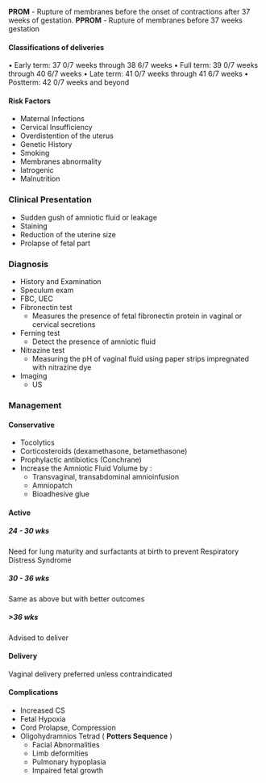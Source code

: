 **PROM** - Rupture of membranes before the onset of contractions after 37 weeks of gestation.
**PPROM** - Rupture of membranes before 37 weeks gestation

#### Classifications of deliveries
• Early term: 37 0/7 weeks through 38 6/7 weeks
• Full term: 39 0/7 weeks through 40 6/7 weeks
• Late term: 41 0/7 weeks through 41 6/7 weeks
• Postterm: 42 0/7 weeks and beyond


#### Risk Factors
- Maternal Infections
- Cervical Insufficiency
- Overdistention of the uterus
- Genetic History
- Smoking
- Membranes abnormality
- Iatrogenic
- Malnutrition

### Clinical Presentation

- Sudden gush of amniotic fluid or leakage
- Staining
- Reduction of the uterine size
- Prolapse of fetal part

### Diagnosis
 - History and Examination
 - Speculum exam 
 - FBC, UEC
 - Fibronectin test
	 - Measures the presence of fetal fibronectin protein in vaginal or cervical secretions
 - Ferning test
	 - Detect the presence of amniotic fluid
 - Nitrazine test
	 - Measuring the pH of vaginal fluid using paper strips impregnated with nitrazine dye
 - Imaging
	 - US

### Management

#### Conservative
- Tocolytics
- Corticosteroids (dexamethasone, betamethasone)
- Prophylactic antibiotics (Conchrane)
- Increase the Amniotic Fluid Volume by :
	- Transvaginal, transabdominal amnioinfusion
	- Amniopatch
	- Bioadhesive glue
#### Active
##### 24 - 30 wks
Need for lung maturity and surfactants at birth to prevent Respiratory Distress Syndrome
##### 30 - 36 wks
Same as above but with better outcomes
##### >36 wks
Advised to deliver

#### Delivery
Vaginal delivery preferred unless contraindicated

#### Complications
- Increased CS
- Fetal Hypoxia
- Cord Prolapse, Compression
- Oligohydramnios Tetrad ( **Potters Sequence** )
	- Facial Abnormalities
	- Limb deformities
	- Pulmonary hypoplasia
	- Impaired fetal growth

